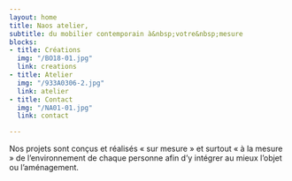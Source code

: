 ```yaml
---
layout: home
title: Naos atelier,
subtitle: du mobilier contemporain à&nbsp;votre&nbsp;mesure
blocks:
- title: Créations
  img: "/BO18-01.jpg"
  link: creations
- title: Atelier
  img: "/933A0306-2.jpg"
  link: atelier
- title: Contact
  img: "/NA01-01.jpg"
  link: contact

---
```

Nos projets sont conçus et réalisés « sur mesure » et surtout « à la mesure » de l’environnement de chaque personne afin d’y intégrer au mieux l’objet ou l’aménagement.